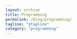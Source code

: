 ```yaml
---
layout: archive
title: Programming
permalink: /blog/programming/
tagline: "$tagline"
category: "programming"
---
```

